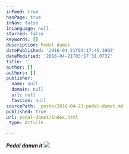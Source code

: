 ```yaml
---
inFeed: true
hasPage: true
inNav: false
inLanguage: null
starred: false
keywords: []
description: Pedal damet
datePublished: '2016-04-21T03:17:45.380Z'
dateModified: '2016-04-21T03:17:31.073Z'
title: ''
author: []
authors: []
publisher:
  name: null
  domain: null
  url: null
  favicon: null
sourcePath: _posts/2016-04-21-pedal-damet.md
published: true
url: pedal-damet/index.html
_type: Article

---
```

**_Pedal damm it_**
![](https://the-grid-user-content.s3-us-west-2.amazonaws.com/9014a065-1543-4f7f-904f-d414f3df5256.jpg)